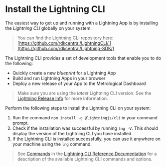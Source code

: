 # Install the Lightning CLI


The easiest way to get up and running with a Lightning App is by installing the *Lightning CLI* globally on your system.

> You can find the Lightning CLI repository here: [https://github.com/rdkcentral/LightningCLI/.](https://github.com/rdkcentral/Lightning-SDK/)


The Lightning CLI provides a set of development tools that enable you to do the following:

* Quickly create a new *blueprint* for a Lightning App
* Build and run Lightning Apps in your browser
* Deploy a new release of your App to the Metrological Dashboard

> Make sure you are using the *latest* Lightning CLI version. See the [Lightning Release Info](http://www.lightningjs.io/announcements/carbon-release) for more information.


Perform the following steps to install the Lightning CLI on your system:

1. Run the command `npm install -g @lightningjs/cli` in your command prompt.
2. Check if the installation was successful by running `lng -V`. This should display the version of the Lightning CLI you have installed.
3. If the Lightning CLI is installed successfully, you can use  it anywhere on your machine using the `lng` command.

> See [Commands](/lightning-cli-reference/commands/index.md) in the [Lightning CLI Reference Documentation](/lightning-cli-reference/index.md) for a description of the available Lightning CLI commands and options.
